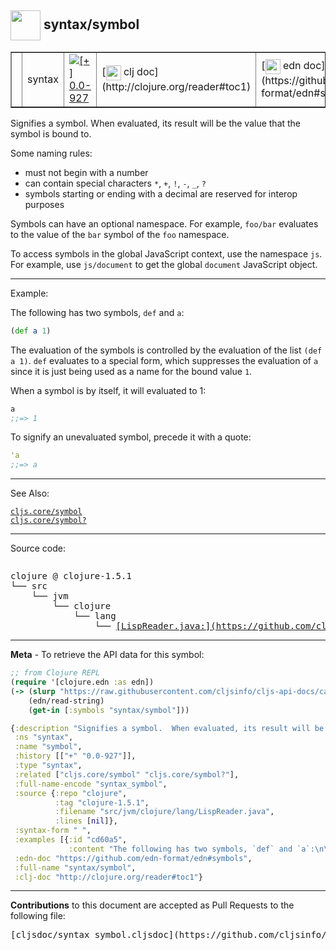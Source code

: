## <img width="48px" valign="middle" src="http://i.imgur.com/Hi20huC.png"> syntax/symbol

 <table border="1">
<tr>
<td><samp> </samp></td>
<td>syntax</td>
<td><a href="https://github.com/cljsinfo/cljs-api-docs/tree/0.0-927"><img valign="middle" alt="[+] 0.0-927" src="https://img.shields.io/badge/+-0.0--927-lightgrey.svg"></a> </td>
<td>
[<img height="24px" valign="middle" src="http://i.imgur.com/1GjPKvB.png"> clj doc](http://clojure.org/reader#toc1)
</td>
<td>
[<img height="24px" valign="middle" src="http://i.imgur.com/I8uNXHv.png"> edn doc](https://github.com/edn-format/edn#symbols)
</td>
</tr>
</table>


Signifies a symbol.  When evaluated, its result will be the value that the symbol
is bound to.

Some naming rules:

- must not begin with a number
- can contain special characters `*`, `+`, `!`, `-`, `_`, `?`
- symbols starting or ending with a decimal are reserved for interop purposes

Symbols can have an optional namespace. For example, `foo/bar` evaluates to the
value of the `bar` symbol of the `foo` namespace.

To access symbols in the global JavaScript context, use the namespace `js`.
For example, use `js/document` to get the global `document` JavaScript object.

---

Example:

The following has two symbols, `def` and `a`:

```clj
(def a 1)
```

The evaluation of the symbols is controlled by the evaluation of the list `(def
a 1)`.  `def` evaluates to a special form, which suppresses the evaluation of
`a` since it is just being used as a name for the bound value `1`.

When a symbol is by itself, it will evaluated to 1:

```clj
a
;;=> 1
```

To signify an unevaluated symbol, precede it with a quote:

```clj
'a
;;=> a
```

---

See Also:

[`cljs.core/symbol`](cljs.core_symbol.md)<br>
[`cljs.core/symbol?`](cljs.core_symbolQMARK.md)<br>

---


Source code:

```clj

```

 <pre>
clojure @ clojure-1.5.1
└── src
    └── jvm
        └── clojure
            └── lang
                └── <ins>[LispReader.java:](https://github.com/clojure/clojure/blob/clojure-1.5.1/src/jvm/clojure/lang/LispReader.java#L)</ins>
</pre>


---

__Meta__ - To retrieve the API data for this symbol:

```clj
;; from Clojure REPL
(require '[clojure.edn :as edn])
(-> (slurp "https://raw.githubusercontent.com/cljsinfo/cljs-api-docs/catalog/cljs-api.edn")
    (edn/read-string)
    (get-in [:symbols "syntax/symbol"]))
```

```clj
{:description "Signifies a symbol.  When evaluated, its result will be the value that the symbol\nis bound to.\n\nSome naming rules:\n\n- must not begin with a number\n- can contain special characters `*`, `+`, `!`, `-`, `_`, `?`\n- symbols starting or ending with a decimal are reserved for interop purposes\n\nSymbols can have an optional namespace. For example, `foo/bar` evaluates to the\nvalue of the `bar` symbol of the `foo` namespace.\n\nTo access symbols in the global JavaScript context, use the namespace `js`.\nFor example, use `js/document` to get the global `document` JavaScript object.",
 :ns "syntax",
 :name "symbol",
 :history [["+" "0.0-927"]],
 :type "syntax",
 :related ["cljs.core/symbol" "cljs.core/symbol?"],
 :full-name-encode "syntax_symbol",
 :source {:repo "clojure",
          :tag "clojure-1.5.1",
          :filename "src/jvm/clojure/lang/LispReader.java",
          :lines [nil]},
 :syntax-form " ",
 :examples [{:id "cd60a5",
             :content "The following has two symbols, `def` and `a`:\n\n```clj\n(def a 1)\n```\n\nThe evaluation of the symbols is controlled by the evaluation of the list `(def\na 1)`.  `def` evaluates to a special form, which suppresses the evaluation of\n`a` since it is just being used as a name for the bound value `1`.\n\nWhen a symbol is by itself, it will evaluated to 1:\n\n```clj\na\n;;=> 1\n```\n\nTo signify an unevaluated symbol, precede it with a quote:\n\n```clj\n'a\n;;=> a\n```"}],
 :edn-doc "https://github.com/edn-format/edn#symbols",
 :full-name "syntax/symbol",
 :clj-doc "http://clojure.org/reader#toc1"}

```

---

__Contributions__ to this document are accepted as Pull Requests to the following file:

 <pre>
[cljsdoc/syntax_symbol.cljsdoc](https://github.com/cljsinfo/cljs-api-docs/blob/master/cljsdoc/syntax_symbol.cljsdoc)
</pre>

